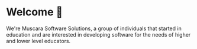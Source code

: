 # Welcome 👋

We're Muscara Software Solutions, a group of individuals that started in education and are interested in developing software for the needs of higher and lower level educators.
